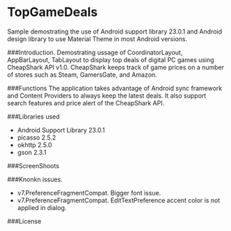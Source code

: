 # TopGameDeals
Sample demostrating the use of Android support library 23.0.1 and Android design library to use Material Theme in most Android versions.

###Introduction.
Demostrating ussage of CoordinatorLayout, AppBarLayout, TabLayout to display top deals of digital PC games using CheapShark API v1.0. CheapShark keeps track of game prices on a number of stores such as Steam, GamersGate, and Amazon.

###Functions
The application takes advantage of Android sync framework and Content Providers to always keep the latest deals.
It also support search features and price alert of the CheapShark API.

###Libraries used
- Android Support Library 23.0.1
- picasso 2.5.2
- okhttp 2.5.0
- gson 2.3.1

###ScreenShoots

###Knonkn issues.
- v7.PreferenceFragmentCompat. Bigger font issue.
- v7.PreferenceFragmentCompat. EditTextPreference accent color is not applied in dialog. 

###License
